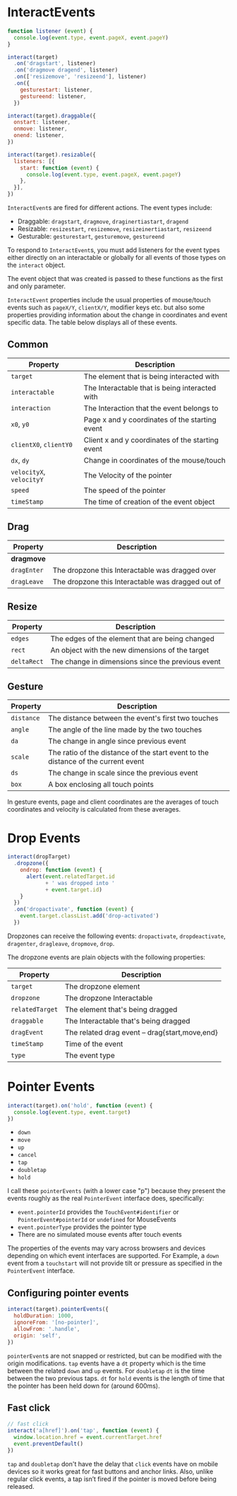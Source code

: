 InteractEvents
==============

``` javascript
function listener (event) {
  console.log(event.type, event.pageX, event.pageY)
}

interact(target)
  .on('dragstart', listener)
  .on('dragmove dragend', listener)
  .on(['resizemove', 'resizeend'], listener)
  .on({
    gesturestart: listener,
    gestureend: listener,
  })

interact(target).draggable({
  onstart: listener,
  onmove: listener,
  onend: listener,
})

interact(target).resizable({
  listeners: [{
    start: function (event) {
      console.log(event.type, event.pageX, event.pageY)
    },
  }],
})
```

`InteractEvent`s are fired for different actions. The event types include:

 - Draggable: `dragstart`, `dragmove`, `draginertiastart`, `dragend`
 - Resizable: `resizestart`, `resizemove`, `resizeinertiastart`, `resizeend`
 - Gesturable: `gesturestart`, `gesturemove`, `gestureend`

To respond to `InteractEvent`s, you must add listeners for the event types either
directly on an interactable or globally for all events of those types on the
`interact` object.

The event object that was created is passed to these functions as the first and
only parameter.

`InteractEvent` properties include the usual properties of mouse/touch events
such as `pageX/Y`, `clientX/Y`, modifier keys etc. but also some properties
providing information about the change in coordinates and event specific data.
The table below displays all of these events.

Common
------

| Property                | Description                                       |
| ----------------------- | --------------------------------------------------|
| `target`                | The element that is being interacted with         |
| `interactable`          | The Interactable that is being interacted with    |
| `interaction`           | The Interaction that the event belongs to         |
| `x0`, `y0`              | Page x and y coordinates of the starting event    |
| `clientX0`, `clientY0`  | Client x and y coordinates of the starting event  |
| `dx`, `dy`              | Change in coordinates of the mouse/touch          |
| `velocityX`, `velocityY`| The Velocity of the pointer                       |
| `speed`                 | The speed of the pointer                          |
| `timeStamp`             | The time of creation of the event object          |

Drag
----

| Property                | Description                                       |
| ----------------------- | --------------------------------------------------|
| **dragmove**            |                                                   |
| `dragEnter`             | The dropzone this Interactable was dragged over   |
| `dragLeave`             | The dropzone this Interactable was dragged out of |

Resize
------

| Property                | Description                                       |
| ----------------------- | --------------------------------------------------|
| `edges`                 | The edges of the element that are being changed   |
| `rect`                  | An object with the new dimensions of the target   |
| `deltaRect`             | The change in dimensions since the previous event |

Gesture
-------

| Property                | Description                                       |
| ----------------------- | --------------------------------------------------|
| `distance`              | The distance between the event's first two touches|
| `angle`                 | The angle of the line made by the two touches     |
| `da`                    | The change in angle since previous event          |
| `scale`                 | The ratio of the distance of the start event to the distance of the current event |
| `ds`                    | The change in scale since the previous event      |
| `box`                   | A box enclosing all touch points                  |

In gesture events, page and client coordinates are the averages of touch
coordinates and velocity is calculated from these averages.

Drop Events
===========

```javascript
interact(dropTarget)
  .dropzone({
    ondrop: function (event) {
      alert(event.relatedTarget.id
            + ' was dropped into '
            + event.target.id)
    }
  })
  .on('dropactivate', function (event) {
    event.target.classList.add('drop-activated')
  })
```

Dropzones can receive the following events: `dropactivate`, `dropdeactivate`,
`dragenter`, `dragleave`, `dropmove`, `drop`.

The dropzone events are plain objects with the following properties:

| Property                | Description                                       |
| ----------------------- | --------------------------------------------------|
| `target`                | The dropzone element                              |
| `dropzone`              | The dropzone Interactable                         |
| `relatedTarget`         | The element that's being dragged                  |
| `draggable`             | The Interactable that's being dragged             |
| `dragEvent`             | The related drag event – drag{start,move,end}     |
| `timeStamp`             | Time of the event                                 |
| `type`                  | The event type                                    |


Pointer Events
==============

```javascript
interact(target).on('hold', function (event) {
  console.log(event.type, event.target)
})
```

 - `down`
 - `move`
 - `up`
 - `cancel`
 - `tap`
 - `doubletap`
 - `hold`

I call these `pointerEvents` (with a lower case "p") because they present the
events roughly as the real `PointerEvent` interface does, specifically:

 - `event.pointerId` provides the `TouchEvent#identifier` or
 `PointerEvent#pointerId` or `undefined` for MouseEvents
 - `event.pointerType` provides the pointer type
 - There are no simulated mouse events after touch events

<aside class="notice">
  The properties of the events may vary across browsers and devices depending on
  which event interfaces are supported. For Example, a <code>down</code> event
  from a <code>touchstart</code> will not provide tilt or pressure as specified
  in the <code>PointerEvent</code> interface.
</aside>

Configuring pointer events
--------------------------

```javascript
interact(target).pointerEvents({
  holdDuration: 1000,
  ignoreFrom: '[no-pointer]',
  allowFrom: '.handle',
  origin: 'self',
})
```

`pointerEvent`s are not snapped or restricted, but can be modified with the
origin modifications. `tap` events have a `dt` property which is the time
between the related `down` and `up` events. For `doubletap` `dt` is the time
between the two previous taps.  `dt` for `hold` events is the length of time
that the pointer has been held down for (around 600ms).

Fast click
----------

```javascript
// fast click
interact('a[href]').on('tap', function (event) {
  window.location.href = event.currentTarget.href
  event.preventDefault()
})
```

`tap` and `doubletap` don't have the delay that `click` events have on mobile
devices so it works great for fast buttons and anchor links. Also, unlike
regular click events, a tap isn’t fired if the pointer is moved before being
released.
